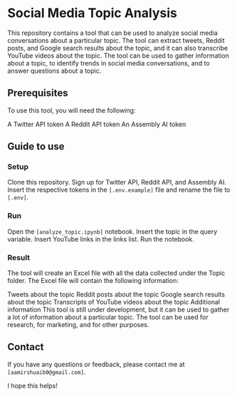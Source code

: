 # Social Media Topic Analysis

This repository contains a tool that can be used to analyze social media conversations about a particular topic. The tool can extract tweets, Reddit posts, and Google search results about the topic, and it can also transcribe YouTube videos about the topic. The tool can be used to gather information about a topic, to identify trends in social media conversations, and to answer questions about a topic.

## Prerequisites

To use this tool, you will need the following:

A Twitter API token
A Reddit API token
An Assembly AI token

## Guide to use

### Setup

Clone this repository.
Sign up for Twitter API, Reddit API, and Assembly AI.
Insert the respective tokens in the `[.env.example]` file and rename the file to `[.env]`.

### Run

Open the `[analyze_topic.ipynb]` notebook.
Insert the topic in the query variable.
Insert YouTube links in the links list.
Run the notebook.

### Result

The tool will create an Excel file with all the data collected under the Topic folder. The Excel file will contain the following information:

Tweets about the topic
Reddit posts about the topic
Google search results about the topic
Transcripts of YouTube videos about the topic
Additional information
This tool is still under development, but it can be used to gather a lot of information about a particular topic. The tool can be used for research, for marketing, and for other purposes.

## Contact

If you have any questions or feedback, please contact me at `[aamirshuaib0@gmail.com]`.

I hope this helps!
